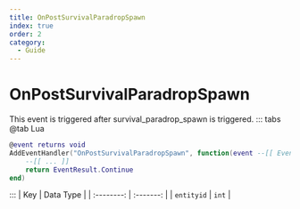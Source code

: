 ```yaml
---
title: OnPostSurvivalParadropSpawn
index: true
order: 2
category:
  - Guide
---
```


# OnPostSurvivalParadropSpawn
This event is triggered after survival_paradrop_spawn is triggered.
::: tabs
@tab Lua
```lua
@event returns void
AddEventHandler("OnPostSurvivalParadropSpawn", function(event --[[ Event ]])
    --[[ ... ]]
    return EventResult.Continue
end)
```

:::
|     Key    | Data Type |
| :--------: | :-------: |
| `entityid` |   `int`   |